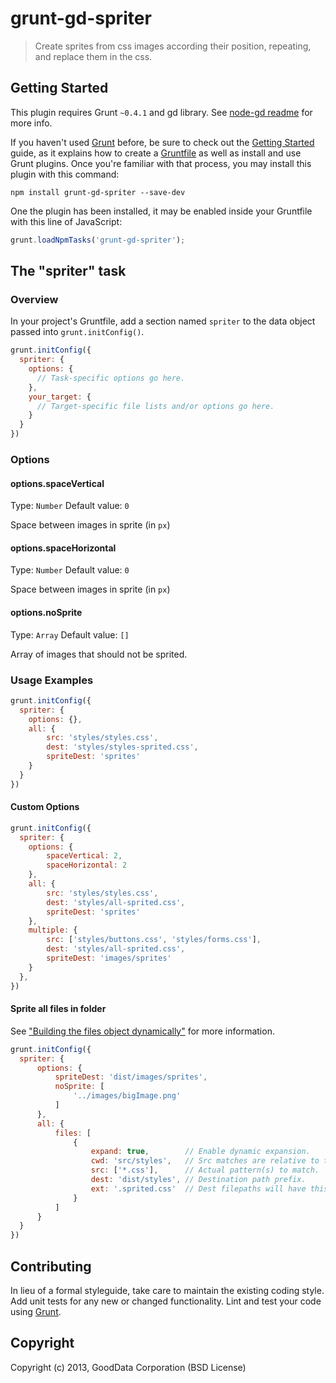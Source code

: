 # grunt-gd-spriter

>Create sprites from css images according their position, repeating, and replace them in the css.

## Getting Started
This plugin requires Grunt `~0.4.1` and gd library. See [node-gd readme](https://npmjs.org/package/node-gd#readme) for more info.

If you haven't used [Grunt](http://gruntjs.com/) before, be sure to check out the [Getting Started](http://gruntjs.com/getting-started) guide, as it explains how to create a [Gruntfile](http://gruntjs.com/sample-gruntfile) as well as install and use Grunt plugins. Once you're familiar with that process, you may install this plugin with this command:

```shell
npm install grunt-gd-spriter --save-dev
```

One the plugin has been installed, it may be enabled inside your Gruntfile with this line of JavaScript:

```js
grunt.loadNpmTasks('grunt-gd-spriter');
```

## The "spriter" task

### Overview
In your project's Gruntfile, add a section named `spriter` to the data object passed into `grunt.initConfig()`.

```js
grunt.initConfig({
  spriter: {
    options: {
      // Task-specific options go here.
    },
    your_target: {
      // Target-specific file lists and/or options go here.
    }
  }
})
```

### Options

#### options.spaceVertical
Type: `Number`
Default value: `0`

Space between images in sprite (in `px`)

#### options.spaceHorizontal
Type: `Number`
Default value: `0`

Space between images in sprite (in `px`)

#### options.noSprite
Type: `Array`
Default value: `[]`

Array of images that should not be sprited.

### Usage Examples

```js
grunt.initConfig({
  spriter: {
    options: {},
    all: {
        src: 'styles/styles.css',
        dest: 'styles/styles-sprited.css',
        spriteDest: 'sprites'
    }
  }
})
```

#### Custom Options

```js
grunt.initConfig({
  spriter: {
    options: {
        spaceVertical: 2,
        spaceHorizontal: 2
    },
    all: {
        src: 'styles/styles.css',
        dest: 'styles/all-sprited.css',
        spriteDest: 'sprites'
    },
    multiple: {
        src: ['styles/buttons.css', 'styles/forms.css'],
        dest: 'styles/all-sprited.css',
        spriteDest: 'images/sprites'
    }
  },
})
```

#### Sprite all files in folder

See ["Building the files object dynamically"](http://gruntjs.com/configuring-tasks#building-the-files-object-dynamically) for more information.

```js
grunt.initConfig({
  spriter: {
      options: {
          spriteDest: 'dist/images/sprites',
          noSprite: [
              '../images/bigImage.png'
          ]
      },
      all: {
          files: [
              {
                  expand: true,        // Enable dynamic expansion.
                  cwd: 'src/styles',   // Src matches are relative to this path.
                  src: ['*.css'],      // Actual pattern(s) to match.
                  dest: 'dist/styles', // Destination path prefix.
                  ext: '.sprited.css'  // Dest filepaths will have this extension.
              }
          ]
      }
  }
})
```

## Contributing
In lieu of a formal styleguide, take care to maintain the existing coding style. Add unit tests for any new or changed functionality. Lint and test your code using [Grunt](http://gruntjs.com/).

## Copyright

Copyright (c) 2013, GoodData Corporation (BSD License)